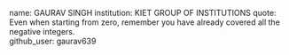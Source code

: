 name: GAURAV SINGH 
institution: KIET GROUP OF INSTITUTIONS
quote: Even when starting from zero, remember you have already covered all the negative integers.  
github_user: gaurav639

